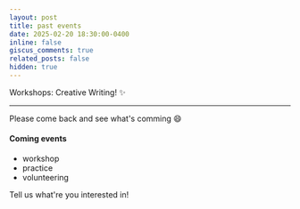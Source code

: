 ```yaml
---
layout: post
title: past events
date: 2025-02-20 18:30:00-0400
inline: false
giscus_comments: true
related_posts: false
hidden: true
---
```


Workshops: Creative Writing! :sparkles:

***

Please come back and see what's comming :smile:
#### Coming events

<ul>
    <li>workshop</li>
    <li>practice</li>
    <li>volunteering</li>
</ul>

Tell us what're you interested in!
